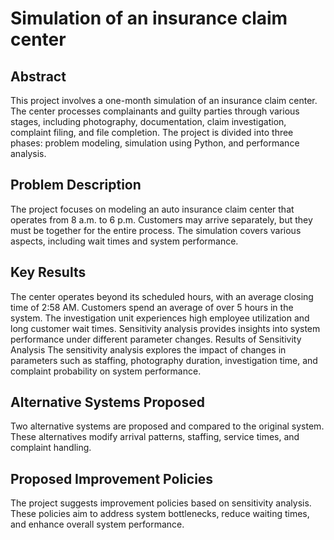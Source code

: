 # Simulation of an insurance claim center
## Abstract
This project involves a one-month simulation of an insurance claim center. The center processes complainants and guilty parties through various stages, including photography, documentation, claim investigation, complaint filing, and file completion. The project is divided into three phases: problem modeling, simulation using Python, and performance analysis.

## Problem Description
The project focuses on modeling an auto insurance claim center that operates from 8 a.m. to 6 p.m. Customers may arrive separately, but they must be together for the entire process. The simulation covers various aspects, including wait times and system performance.

## Key Results
The center operates beyond its scheduled hours, with an average closing time of 2:58 AM.
Customers spend an average of over 5 hours in the system.
The investigation unit experiences high employee utilization and long customer wait times.
Sensitivity analysis provides insights into system performance under different parameter changes.
Results of Sensitivity Analysis
The sensitivity analysis explores the impact of changes in parameters such as staffing, photography duration, investigation time, and complaint probability on system performance.

## Alternative Systems Proposed
Two alternative systems are proposed and compared to the original system. These alternatives modify arrival patterns, staffing, service times, and complaint handling.

## Proposed Improvement Policies
The project suggests improvement policies based on sensitivity analysis. These policies aim to address system bottlenecks, reduce waiting times, and enhance overall system performance.
